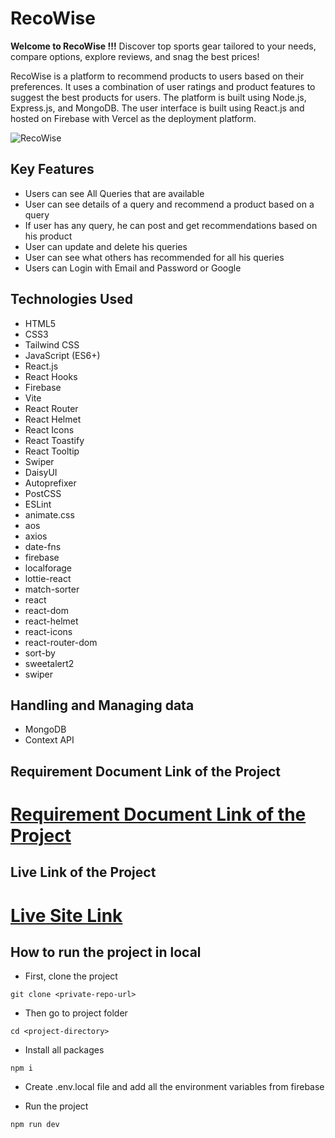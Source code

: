 # RecoWise

**Welcome to RecoWise !!!**
Discover top sports gear tailored to your needs, compare options, explore reviews, and snag the best prices!

RecoWise is a platform to recommend products to users based on their preferences. It uses a combination of user ratings and product features to suggest the best products for users. The platform is built using Node.js, Express.js, and MongoDB. The user interface is built using React.js and hosted on Firebase with Vercel as the deployment platform.

![RecoWise](https://i.ibb.co.com/nnhjx78/Reco-Wise-front.png)

## Key Features

- Users can see All Queries that are available
- User can see details of a query and recommend a product based on a query
- If user has any query, he can post and get recommendations based on his product
- User can update and delete his queries
- User can see what others has recommended for all his queries
- Users can Login with Email and Password or Google

## Technologies Used

- HTML5
- CSS3
- Tailwind CSS
- JavaScript (ES6+)
- React.js
- React Hooks
- Firebase
- Vite
- React Router
- React Helmet
- React Icons
- React Toastify
- React Tooltip
- Swiper
- DaisyUI
- Autoprefixer
- PostCSS
- ESLint
- animate.css
- aos
- axios
- date-fns
- firebase
- localforage
- lottie-react
- match-sorter
- react
- react-dom
- react-helmet
- react-icons
- react-router-dom
- sort-by
- sweetalert2
- swiper

##  Handling and Managing data

- MongoDB
- Context API

## Requirement Document Link of the Project

# [Requirement Document Link of the Project](https://docs.google.com/document/d/1khXORj7dda0E1aJfYR3xB5u6Q0m3HTTDuXYtpbCWvN0/edit?usp=sharing)

## Live Link of the Project

# [Live Site Link](https://project-recommendation-lichtad.web.app/)

## How to run the project in local

- First, clone the project
```
git clone <private-repo-url>
```
- Then go to project folder
```
cd <project-directory>
```

- Install all packages
```
npm i
```

- Create .env.local file and add all the environment variables from firebase

- Run the project
```
npm run dev
```